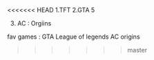 <<<<<<< HEAD
1.TFT
2.GTA 5

3. AC : Orgiins

fav games :
GTA
League of legends
AC origins
>>>>>>> master
